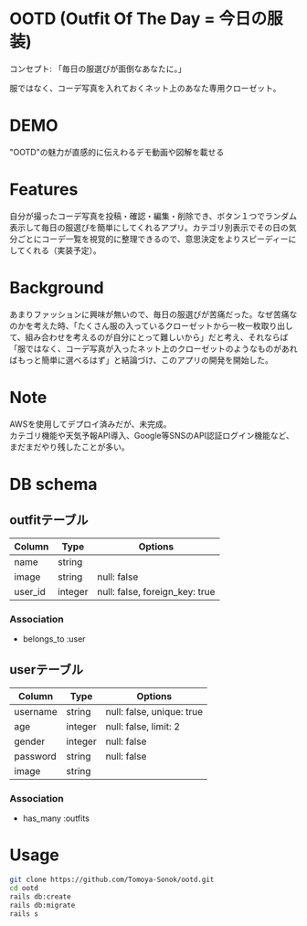 # OOTD (Outfit Of The Day = 今日の服装)
 
コンセプト: 「毎日の服選びが面倒なあなたに。」
 
服ではなく、コーデ写真を入れておくネット上のあなた専用クローゼット。
 
# DEMO
 
"OOTD"の魅力が直感的に伝えわるデモ動画や図解を載せる
 
# Features
 
自分が撮ったコーデ写真を投稿・確認・編集・削除でき、ボタン１つでランダム表示して毎日の服選びを簡単にしてくれるアプリ。カテゴリ別表示でその日の気分ごとにコーデ一覧を視覚的に整理できるので、意思決定をよりスピーディーにしてくれる（実装予定）。

# Background
あまりファッションに興味が無いので、毎日の服選びが苦痛だった。なぜ苦痛なのかを考えた時、「たくさん服の入っているクローゼットから一枚一枚取り出して、組み合わせを考えるのが自分にとって難しいから」だと考え、それならば「服ではなく、コーデ写真が入ったネット上のクローゼットのようなものがあればもっと簡単に選べるはず」と結論づけ、このアプリの開発を開始した。


# Note
 
AWSを使用してデプロイ済みだが、未完成。  
カテゴリ機能や天気予報API導入、Google等SNSのAPI認証ログイン機能など、まだまだやり残したことが多い。
 
 # DB schema
## outfitテーブル
|Column|Type|Options|
|------|----|-------|
|name|string||
|image|string|null: false|
|user_id|integer|null: false, foreign_key: true|

### Association
 - belongs_to :user


## userテーブル
|Column|Type|Options|
|------|----|-------|
|username|string|null: false, unique: true|
|age|integer|null: false, limit: 2|
|gender|integer|null: false|
|password|string|null: false|
|image|string||

### Association
 - has_many :outfits

 # Usage

```bash
git clone https://github.com/Tomoya-Sonok/ootd.git
cd ootd
rails db:create
rails db:migrate
rails s
```
 
